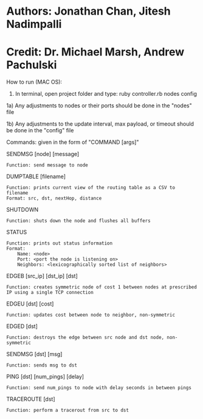 # Authors: Jonathan Chan, Jitesh Nadimpalli
# Credit: Dr. Michael Marsh, Andrew Pachulski

How to run (MAC OS):
1) In terminal, open project folder and type: ruby controller.rb nodes config

1a) Any adjustments to nodes or their ports should be done in the "nodes" file

1b) Any adjustments to the update interval, max payload, or timeout should be done in the "config" file

Commands: given in the form of "COMMAND [args]"

SENDMSG [node] [message]

    Function: send message to node

DUMPTABLE [filename]

    Function: prints current view of the routing table as a CSV to filename
    Format: src, dst, nextHop, distance
    
SHUTDOWN

    Function: shuts down the node and flushes all buffers
    
STATUS

    Function: prints out status information
    Format:
        Name: <node>
        Port: <port the node is listening on>
        Neighbors: <lexicographically sorted list of neighbors>
        
EDGEB [src_ip] [dst_ip] [dst]

    Function: creates symmetric node of cost 1 between nodes at prescribed IP using a single TCP connection
    
EDGEU [dst] [cost]

    Function: updates cost between node to neighbor, non-symmetric
    
EDGED [dst]

    Function: destroys the edge between src node and dst node, non-symmetric
    
SENDMSG [dst] [msg]

    Function: sends msg to dst
    
PING [dst] [num_pings] [delay]

    Function: send num_pings to node with delay seconds in between pings    
    
TRACEROUTE [dst]

    Function: perform a tracerout from src to dst
